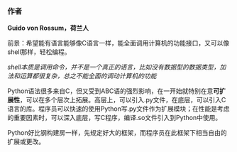 ### 作者
**Guido von Rossum，荷兰人**

前景：希望能有语言能够像C语言一样，能全面调用计算机的功能接口，又可以像shell那样，轻松编程。

*shell本质是调用命令，并不是一个真正的语言，比如没有数据型的数据类型，加法和运算都很复杂，总之不能全面的调动计算机的功能*

Python语法很多来自C，但又受到ABC语的强烈影响，在一开始就特别在意**可扩展性**，可以在多个层次上拓展。高层上，可以引入.py文件，在底层，可以引入C语言的库。程序员可以快速的使用Python写.py文件作为扩展模块；在性能是考虑的重要因素时，可以深入底层，写C程序，编译.so文件引入到Python中使用。

Python好比钢构建房一样，先规定好大的框架，而程序员在此框架下相当自由的扩展或更改。
